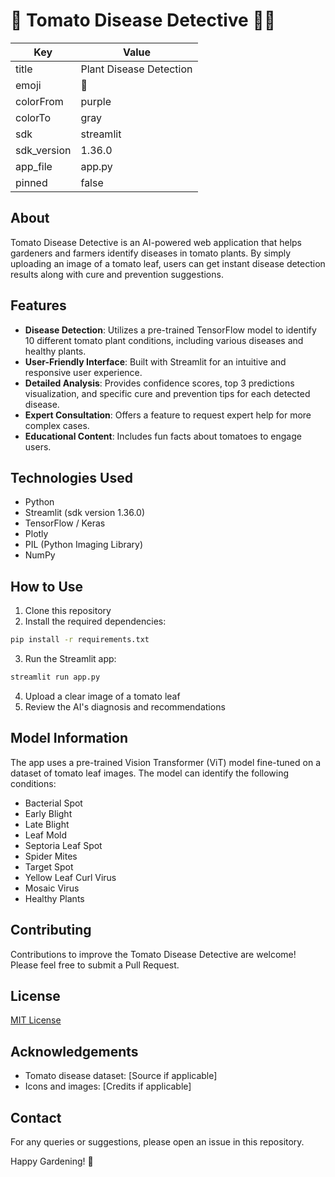 # 🍅 Tomato Disease Detective 🕵️‍♂️

| Key | Value |
|-----|-------|
| title | Plant Disease Detection |
| emoji | 🐠 |
| colorFrom | purple |
| colorTo | gray |
| sdk | streamlit |
| sdk_version | 1.36.0 |
| app_file | app.py |
| pinned | false |

## About

Tomato Disease Detective is an AI-powered web application that helps gardeners and farmers identify diseases in tomato plants. By simply uploading an image of a tomato leaf, users can get instant disease detection results along with cure and prevention suggestions.

## Features

- **Disease Detection**: Utilizes a pre-trained TensorFlow model to identify 10 different tomato plant conditions, including various diseases and healthy plants.
- **User-Friendly Interface**: Built with Streamlit for an intuitive and responsive user experience.
- **Detailed Analysis**: Provides confidence scores, top 3 predictions visualization, and specific cure and prevention tips for each detected disease.
- **Expert Consultation**: Offers a feature to request expert help for more complex cases.
- **Educational Content**: Includes fun facts about tomatoes to engage users.

## Technologies Used

- Python
- Streamlit (sdk version 1.36.0)
- TensorFlow / Keras
- Plotly
- PIL (Python Imaging Library)
- NumPy

## How to Use

1. Clone this repository
2. Install the required dependencies:
```sh
pip install -r requirements.txt
```
3. Run the Streamlit app:
```sh
streamlit run app.py
```
4. Upload a clear image of a tomato leaf
5. Review the AI's diagnosis and recommendations

## Model Information

The app uses a pre-trained Vision Transformer (ViT) model fine-tuned on a dataset of tomato leaf images. The model can identify the following conditions:

- Bacterial Spot
- Early Blight
- Late Blight
- Leaf Mold
- Septoria Leaf Spot
- Spider Mites
- Target Spot
- Yellow Leaf Curl Virus
- Mosaic Virus
- Healthy Plants

## Contributing

Contributions to improve the Tomato Disease Detective are welcome! Please feel free to submit a Pull Request.

## License

[MIT License](LICENSE)

## Acknowledgements

- Tomato disease dataset: [Source if applicable]
- Icons and images: [Credits if applicable]

## Contact

For any queries or suggestions, please open an issue in this repository.

Happy Gardening! 🌱
